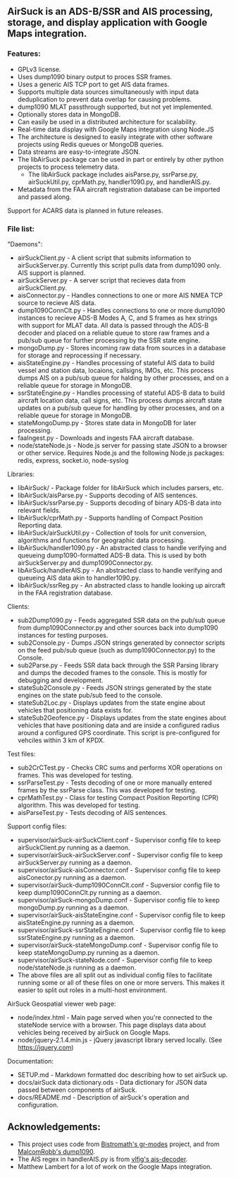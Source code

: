 ## AirSuck is an ADS-B/SSR and AIS processing, storage, and display application with Google Maps integration.

### Features:
 - GPLv3 license.
 - Uses dump1090 binary output to proces SSR frames.
 - Uses a generic AIS TCP port to get AIS data frames.
 - Supports multiple data sources simultaneously with input data deduplication to prevent data overlap for causing problems.
 - dump1090 MLAT passthrough supported, but not yet implemented.
 - Optionally stores data in MongoDB.
 - Can easily be used in a distributed architecture for scalability.
 - Real-time data display with Google Maps integration uisng Node.JS
 - The architecture is designed to easily integrate with other software projects using Redis queues or MongoDB queries.
 - Data streams are easy-to-integrate JSON.
 - The libAirSuck package can be used in part or entirely by other python projects to process telemetry data.
   - The libAirSuck package includes aisParse.py, ssrParse.py, airSuckUtil.py, cprMath.py, handler1090.py, and handlerAIS.py.
 - Metadata from the FAA aircraft registration database can be imported and passed along.

Support for ACARS data is planned in future releases.


### File list:

"Daemons":
  - airSuckClient.py - A client script that submits information to airSuckServer.py. Currently this script pulls data from dump1090 only. AIS support is planned.
  - airSuckServer.py - A server script that recieves data from airSuckClient.py.
  - aisConnector.py - Handles connections to one or more AIS NMEA TCP source to recieve AIS data.
  - dump1090ConnClt.py - Handles connections to one or more dump1090 instances to recieve ADS-B Modes A, C, and S frames as hex strings with support for MLAT data. All data is passed through the ADS-B decoder and placed on a reliable queue to store raw frames and a pub/sub queue for further processing by the SSR state engine.
  - mongoDump.py - Stores incoming raw data from sources in a database for storage and reprocessing if necessary.
  - aisStateEngine.py - Handles processing of stateful AIS data to build vessel and station data, locaions, callsigns, IMOs, etc. This process dumps AIS on a pub/sub queue for halding by other processes, and on a reliable queue for storage in MongoDB.
  - ssrStateEngine.py - Handles processing of stateful ADS-B data to build aircraft location data, call signs, etc. This process dumps aircraft state updates on a pub/sub queue for handling by other processes, and on a reliable queue for storage in MongoDB.
  - stateMongoDump.py - Stores state data in MongoDB for later processing.
  - faaIngest.py - Downloads and ingests FAA aircraft database.
  - node/stateNode.js - Node.js server for passing state JSON to a browser or other service. Requires Node.js and the following Node.js packages: redis, express, socket.io, node-syslog

Libraries:
  - libAirSuck/ - Package folder for libAirSuck which includes parsers, etc.
  - libAirSuck/aisParse.py - Supports decoding of AIS sentences.
  - libAirSuck/ssrParse.py - Supports decoding of binary ADS-B data into relevant fields.
  - libAirSuck/cprMath.py - Supports handling of Compact Position Reporting data.
  - libAirSuck/airSuckUtil.py - Collection of tools for unit conversion, algorithms and functions for geographic data processing.
  - libAirSuck/handler1090.py - An abstracted class to handle verifying and queueing dump1090-formatted ADS-B data. This is used by both airSuckServer.py and dump1090Connector.py.
  - libAirSuck/handlerAIS.py - An abstracted class to handle verifying and queueing AIS data akin to handler1090.py.
  - libAirSuck/ssrReg.py - An abstracted class to handle looking up aircraft in the FAA registration database.

Clients:
  - sub2Dump1090.py - Feeds aggregated SSR data on the pub/sub queue from dump1090Connector.py and other sources back into dump1090 instances for testing purposes.
  - sub2Console.py - Dumps JSON strings generated by connector scripts on the feed pub/sub queue (such as dump1090Connector.py) to the Console.
  - sub2Parse.py - Feeds SSR data back through the SSR Parsing library and dumps the decoded frames to the console. This is mostly for debugging and development.
  - stateSub2Console.py - Feeds JSON strings generated by the state engines on the state pub/sub feed to the console.
  - stateSub2Loc.py - Displays updates from the state engine about vehicles that positioning data exists for.
  - stateSub2Geofence.py - Displays updates from the state engines about vehicles that have positioning data and are inside a configured radius around a configured GPS coordinate. This script is pre-configured for vehciles within 3 km of KPDX.

Test files:
  - sub2CrCTest.py - Checks CRC sums and performs XOR operations on frames. This was developed for testing.
  - ssrParseTest.py - Tests decoding of one or more manually entered frames by the ssrParse class. This was developed for testing.
  - cprMathTest.py - Class for testing Compact Position Reporting (CPR) algorithm. This was developed for testing.
  - aisParseTest.py - Tests decoding of AIS sentences.

Support config files:
  - supervisor/airSuck-airSuckClient.conf - Supervisor config file to keep airSuckClient.py running as a daemon.
  - supervisor/airSuck-airSuckServer.conf - Supervisor config file to keep airSuckServer.py running as a daemon.
  - supervisor/airSuck-aisConnector.conf - Supervisor config file to keep aisConector.py running as a daemon.
  - supervisor/airSuck-dump1090ConnClt.conf - Supversior config file to keep dump1090ConnClt.py running as a daemon.
  - supervisor/airSuck-mongoDump.conf - Supervisor config file to keep mongoDump.py running as a daemon.
  - supervisor/airSuck-aisStateEngine.conf - Supervisor config file to keep aisStateEngine.py running as a daemon.
  - supervisor/airSuck-ssrStateEngine.conf - Supervisor config file to keep ssrStateEngine.py running as a daemon.
  - supervisor/airSuck-stateMongoDump.conf - Supervisor config file to keep stateMongoDump.py running as a daemon.
  - supervisor/airSuck-stateNode.conf - Supervisor config file to keep node/stateNode.js running as a daemon.
  - The above files are all split out as individual config files to facilitate running some or all of these files on one or more servers. This makes it easier to split out roles in a multi-host environment.

AirSuck Geospatial viewer web page:
  - node/index.html - Main page served when you're connected to the stateNode service with a browser. This page displays data about vehicles being received by airSuck on Google Maps.
  - node/jquery-2.1.4.min.js - jQuery javascript library served locally. (See https://jquery.com)

Documentation:
  - SETUP.md - Markdown formatted doc describing how to set airSuck up.
  - docs/airSuck data dictionary.ods - Data dictionary for JSON data passed between components of airSuck.
  - docs/README.md - Description of airSuck's operation and configuration.

## Acknowledgements:
  - This project uses code from [Bistromath's gr-modes](https://github.com/bistromath/gr-air-modes) project, and from [MalcomRobb's dump1090](https://github.com/MalcolmRobb/dump1090).
  - The AIS regex in handlerAIS.py is from [vlfig's ais-decoder](https://github.com/vlfig/ais-decoder/blob/master/src/main/java/org/freeais/ais/AISParser.java).
  - Matthew Lambert for a lot of work on the Google Maps integration.
